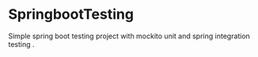 # SpringbootTesting
Simple spring boot testing project with mockito unit and spring integration testing .
